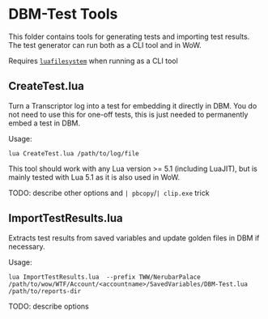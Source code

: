 # DBM-Test Tools

This folder contains tools for generating tests and importing test results.
The test generator can run both as a CLI tool and in WoW.

Requires [`luafilesystem`](https://lunarmodules.github.io/luafilesystem/index.html) when running as a CLI tool

## CreateTest.lua

Turn a Transcriptor log into a test for embedding it directly in DBM.
You do not need to use this for one-off tests, this is just needed to permanently embed a test in DBM.

Usage: 

```
lua CreateTest.lua /path/to/log/file
```

This tool should work with any Lua version >= 5.1 (including LuaJIT), but is mainly tested with Lua 5.1 as it is also used in WoW.

TODO: describe other options and `| pbcopy`/`| clip.exe` trick


## ImportTestResults.lua

Extracts test results from saved variables and update golden files in DBM if necessary.


Usage:

```
lua ImportTestResults.lua  --prefix TWW/NerubarPalace /path/to/wow/WTF/Account/<accountname>/SavedVariables/DBM-Test.lua /path/to/reports-dir
```

TODO: describe options
